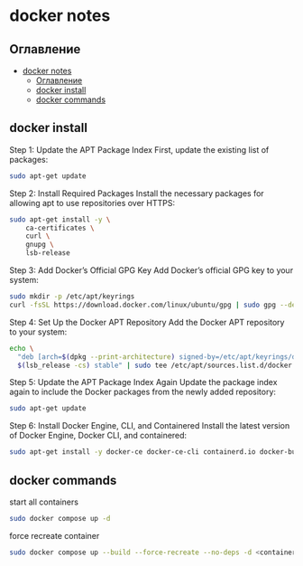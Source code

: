 
# docker notes

## Оглавление

- [docker notes](#docker-notes)
  - [Оглавление](#оглавление)
  - [docker install](#docker-install)
  - [docker commands](#docker-commands)


## docker install 

Step 1:
Update the APT Package Index
First, update the existing list of packages:

``` bash
sudo apt-get update
```

Step 2:
Install Required Packages
Install the necessary packages for allowing apt to use repositories over HTTPS:
``` bash
sudo apt-get install -y \
    ca-certificates \
    curl \
    gnupg \
    lsb-release
```

Step 3:
Add Docker’s Official GPG Key
Add Docker’s official GPG key to your system:
``` bash
sudo mkdir -p /etc/apt/keyrings
curl -fsSL https://download.docker.com/linux/ubuntu/gpg | sudo gpg --dearmor -o /etc/apt/keyrings/docker.gpg
```
Step 4:
Set Up the Docker APT Repository
Add the Docker APT repository to your system:
``` bash
echo \
  "deb [arch=$(dpkg --print-architecture) signed-by=/etc/apt/keyrings/docker.gpg] https://download.docker.com/linux/ubuntu \
  $(lsb_release -cs) stable" | sudo tee /etc/apt/sources.list.d/docker.list > /dev/null
```
Step 5:
Update the APT Package Index Again
Update the package index again to include the Docker packages from the newly added repository:
``` bash
sudo apt-get update
```
Step 6:
Install Docker Engine, CLI, and Containered
Install the latest version of Docker Engine, Docker CLI, and containered:
``` bash
sudo apt-get install -y docker-ce docker-ce-cli containerd.io docker-buildx-plugin docker-compose-plugin
```



## docker commands  


start all containers
```bash
sudo docker compose up -d
```

force recreate container
```bash
sudo docker compose up --build --force-recreate --no-deps -d <container_name>
```